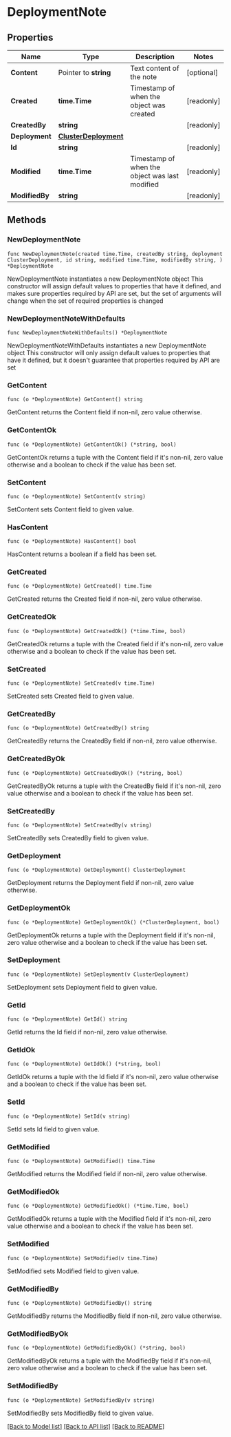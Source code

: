 # DeploymentNote

## Properties

Name | Type | Description | Notes
------------ | ------------- | ------------- | -------------
**Content** | Pointer to **string** | Text content of the note | [optional] 
**Created** | **time.Time** | Timestamp of when the object was created | [readonly] 
**CreatedBy** | **string** |  | [readonly] 
**Deployment** | [**ClusterDeployment**](ClusterDeployment.md) |  | 
**Id** | **string** |  | [readonly] 
**Modified** | **time.Time** | Timestamp of when the object was last modified | [readonly] 
**ModifiedBy** | **string** |  | [readonly] 

## Methods

### NewDeploymentNote

`func NewDeploymentNote(created time.Time, createdBy string, deployment ClusterDeployment, id string, modified time.Time, modifiedBy string, ) *DeploymentNote`

NewDeploymentNote instantiates a new DeploymentNote object
This constructor will assign default values to properties that have it defined,
and makes sure properties required by API are set, but the set of arguments
will change when the set of required properties is changed

### NewDeploymentNoteWithDefaults

`func NewDeploymentNoteWithDefaults() *DeploymentNote`

NewDeploymentNoteWithDefaults instantiates a new DeploymentNote object
This constructor will only assign default values to properties that have it defined,
but it doesn't guarantee that properties required by API are set

### GetContent

`func (o *DeploymentNote) GetContent() string`

GetContent returns the Content field if non-nil, zero value otherwise.

### GetContentOk

`func (o *DeploymentNote) GetContentOk() (*string, bool)`

GetContentOk returns a tuple with the Content field if it's non-nil, zero value otherwise
and a boolean to check if the value has been set.

### SetContent

`func (o *DeploymentNote) SetContent(v string)`

SetContent sets Content field to given value.

### HasContent

`func (o *DeploymentNote) HasContent() bool`

HasContent returns a boolean if a field has been set.

### GetCreated

`func (o *DeploymentNote) GetCreated() time.Time`

GetCreated returns the Created field if non-nil, zero value otherwise.

### GetCreatedOk

`func (o *DeploymentNote) GetCreatedOk() (*time.Time, bool)`

GetCreatedOk returns a tuple with the Created field if it's non-nil, zero value otherwise
and a boolean to check if the value has been set.

### SetCreated

`func (o *DeploymentNote) SetCreated(v time.Time)`

SetCreated sets Created field to given value.


### GetCreatedBy

`func (o *DeploymentNote) GetCreatedBy() string`

GetCreatedBy returns the CreatedBy field if non-nil, zero value otherwise.

### GetCreatedByOk

`func (o *DeploymentNote) GetCreatedByOk() (*string, bool)`

GetCreatedByOk returns a tuple with the CreatedBy field if it's non-nil, zero value otherwise
and a boolean to check if the value has been set.

### SetCreatedBy

`func (o *DeploymentNote) SetCreatedBy(v string)`

SetCreatedBy sets CreatedBy field to given value.


### GetDeployment

`func (o *DeploymentNote) GetDeployment() ClusterDeployment`

GetDeployment returns the Deployment field if non-nil, zero value otherwise.

### GetDeploymentOk

`func (o *DeploymentNote) GetDeploymentOk() (*ClusterDeployment, bool)`

GetDeploymentOk returns a tuple with the Deployment field if it's non-nil, zero value otherwise
and a boolean to check if the value has been set.

### SetDeployment

`func (o *DeploymentNote) SetDeployment(v ClusterDeployment)`

SetDeployment sets Deployment field to given value.


### GetId

`func (o *DeploymentNote) GetId() string`

GetId returns the Id field if non-nil, zero value otherwise.

### GetIdOk

`func (o *DeploymentNote) GetIdOk() (*string, bool)`

GetIdOk returns a tuple with the Id field if it's non-nil, zero value otherwise
and a boolean to check if the value has been set.

### SetId

`func (o *DeploymentNote) SetId(v string)`

SetId sets Id field to given value.


### GetModified

`func (o *DeploymentNote) GetModified() time.Time`

GetModified returns the Modified field if non-nil, zero value otherwise.

### GetModifiedOk

`func (o *DeploymentNote) GetModifiedOk() (*time.Time, bool)`

GetModifiedOk returns a tuple with the Modified field if it's non-nil, zero value otherwise
and a boolean to check if the value has been set.

### SetModified

`func (o *DeploymentNote) SetModified(v time.Time)`

SetModified sets Modified field to given value.


### GetModifiedBy

`func (o *DeploymentNote) GetModifiedBy() string`

GetModifiedBy returns the ModifiedBy field if non-nil, zero value otherwise.

### GetModifiedByOk

`func (o *DeploymentNote) GetModifiedByOk() (*string, bool)`

GetModifiedByOk returns a tuple with the ModifiedBy field if it's non-nil, zero value otherwise
and a boolean to check if the value has been set.

### SetModifiedBy

`func (o *DeploymentNote) SetModifiedBy(v string)`

SetModifiedBy sets ModifiedBy field to given value.



[[Back to Model list]](../README.md#documentation-for-models) [[Back to API list]](../README.md#documentation-for-api-endpoints) [[Back to README]](../README.md)


